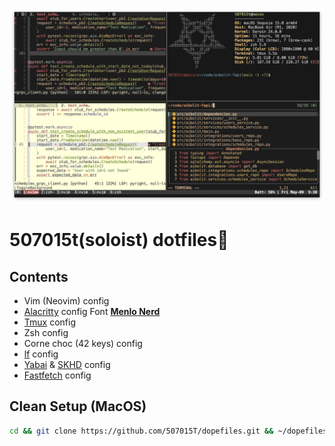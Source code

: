 ![MacOS Setup=)](.README-photos/Setup.png)
# 507015t(soloist) dotfiles🎃
## Contents
- Vim (Neovim) config
- [Alacritty](https://alacritty.org/) config
	Font [**Menlo Nerd**](https://github.com/507015T/menlo-nerd-font.git)
- [Tmux](https://github.com/tmux/tmux) config
- Zsh config
- Corne choc (42 keys) config
- [lf](https://github.com/gokcehan/lf) config
- [Yabai](https://github.com/koekeishiya/yabai) & [SKHD](https://github.com/koekeishiya/skhd) config
- [Fastfetch](https://github.com/fastfetch-cli/fastfetch) config 
## Clean Setup (MacOS)
```bash
cd && git clone https://github.com/507015T/dopefiles.git && ~/dopefiles/install.sh
```


